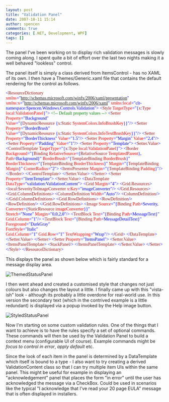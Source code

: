 ```yaml
---
layout: post
title: "Validation Panel"
date: 2007-10-11 15:14
author: spencen
comments: true
categories: [.NET, Development, WPF]
tags: []
---
```

<strike></strike> 

The panel I've been working on to display rich validation messages is slowly coming along. I spent quite a bit of effort over the last two nights making it a well behaved "lookless" control.
 

The panel itself is simply a class derived from ItemsControl - has no XAML of its own. I then have a Themes/Generic.xaml file that contains the default rendering for the control as follows.


<font face="Verdana"><span style="color: rgb(0,0,255)">&lt;</span><span style="color: rgb(163,21,21)">ResourceDictionary
</span>   <span style="color: rgb(255,0,0)"> xmlns</span><span style="color: rgb(0,0,255)">="http://schemas.microsoft.com/winfx/2006/xaml/presentation"
</span>   <span style="color: rgb(255,0,0)"> xmlns</span><span style="color: rgb(0,0,255)">:</span><span style="color: rgb(255,0,0)">x</span><span style="color: rgb(0,0,255)">="http://schemas.microsoft.com/winfx/2006/xaml"
</span>   <span style="color: rgb(255,0,0)"> xmlns</span><span style="color: rgb(0,0,255)">:</span><span style="color: rgb(255,0,0)">local</span><span style="color: rgb(0,0,255)">="clr-namespace:Spencen.Windows.Controls.Validation"&gt;
</span><span style="color: rgb(0,0,255)">   &lt;</span><span style="color: rgb(163,21,21)">Style</span><span style="color: rgb(255,0,0)"> TargetType</span><span style="color: rgb(0,0,255)">="{</span><span style="color: rgb(163,21,21)">x</span><span style="color: rgb(0,0,255)">:</span><span style="color: rgb(163,21,21)">Type</span><span style="color: rgb(255,0,0)"> local</span><span style="color: rgb(0,0,255)">:</span><span style="color: rgb(255,0,0)">ValidationPanel</span><span style="color: rgb(0,0,255)">}"&gt;
</span><span style="color: rgb(163,21,21)"></span><span style="color: rgb(0,128,0)">        &lt;!-- Default property values --&gt;
</span><span style="color: rgb(163,21,21)">        </span><span style="color: rgb(0,0,255)">&lt;</span><span style="color: rgb(163,21,21)">Setter</span><span style="color: rgb(255,0,0)"> Property</span><span style="color: rgb(0,0,255)">="Background"</span><span style="color: rgb(255,0,0)"> <br>                   </span><span style="color: rgb(255,0,0)">Value</span><span style="color: rgb(0,0,255)">="{</span><span style="color: rgb(163,21,21)">DynamicResource</span><span style="color: rgb(0,0,255)"> {</span><span style="color: rgb(163,21,21)">x</span><span style="color: rgb(0,0,255)">:</span><span style="color: rgb(163,21,21)">Static</span><span style="color: rgb(255,0,0)"> SystemColors</span><span style="color: rgb(0,0,255)">.</span><span style="color: rgb(255,0,0)">InfoBrushKey</span><span style="color: rgb(0,0,255)">}}"/&gt;
</span><span style="color: rgb(163,21,21)">        </span><span style="color: rgb(0,0,255)">&lt;</span><span style="color: rgb(163,21,21)">Setter</span><span style="color: rgb(255,0,0)"> Property</span><span style="color: rgb(0,0,255)">="BorderBrush"</span><span style="color: rgb(255,0,0)"> <br>                   Value</span><span style="color: rgb(0,0,255)">="{</span><span style="color: rgb(163,21,21)">DynamicResource</span><span style="color: rgb(0,0,255)"> {</span><span style="color: rgb(163,21,21)">x</span><span style="color: rgb(0,0,255)">:</span><span style="color: rgb(163,21,21)">Static</span><span style="color: rgb(255,0,0)"> SystemColors</span><span style="color: rgb(0,0,255)">.</span><span style="color: rgb(255,0,0)">InfoTextBrushKey</span><span style="color: rgb(0,0,255)">}}"/&gt;
</span><span style="color: rgb(163,21,21)">        </span><span style="color: rgb(0,0,255)">&lt;</span><span style="color: rgb(163,21,21)">Setter</span><span style="color: rgb(255,0,0)"> Property</span><span style="color: rgb(0,0,255)">="BorderThickness"</span><span style="color: rgb(255,0,0)"> Value</span><span style="color: rgb(0,0,255)">="1.5"/&gt;
</span><span style="color: rgb(163,21,21)">        </span><span style="color: rgb(0,0,255)">&lt;</span><span style="color: rgb(163,21,21)">Setter</span><span style="color: rgb(255,0,0)"> Property</span><span style="color: rgb(0,0,255)">="Margin"</span><span style="color: rgb(255,0,0)"> Value</span><span style="color: rgb(0,0,255)">="2,4"/&gt;
</span><span style="color: rgb(163,21,21)">        </span><span style="color: rgb(0,0,255)">&lt;</span><span style="color: rgb(163,21,21)">Setter</span><span style="color: rgb(255,0,0)"> Property</span><span style="color: rgb(0,0,255)">="Padding"</span><span style="color: rgb(255,0,0)"> Value</span><span style="color: rgb(0,0,255)">="1"/&gt;
</span><span style="color: rgb(163,21,21)">        </span><span style="color: rgb(0,0,255)">&lt;</span><span style="color: rgb(163,21,21)">Setter</span><span style="color: rgb(255,0,0)"> Property</span><span style="color: rgb(0,0,255)">="Template"&gt;
</span><span style="color: rgb(163,21,21)">            </span><span style="color: rgb(0,0,255)">&lt;</span><span style="color: rgb(163,21,21)">Setter.Value</span><span style="color: rgb(0,0,255)">&gt;
</span><span style="color: rgb(163,21,21)">                </span><span style="color: rgb(0,0,255)">&lt;</span><span style="color: rgb(163,21,21)">ControlTemplate</span><span style="color: rgb(255,0,0)"> TargetType</span><span style="color: rgb(0,0,255)">="{</span><span style="color: rgb(163,21,21)">x</span><span style="color: rgb(0,0,255)">:</span><span style="color: rgb(163,21,21)">Type</span><span style="color: rgb(255,0,0)"> local</span><span style="color: rgb(0,0,255)">:</span><span style="color: rgb(255,0,0)">ValidationPanel</span><span style="color: rgb(0,0,255)">}"&gt;
</span><span style="color: rgb(163,21,21)">                    </span><span style="color: rgb(0,0,255)">&lt;</span><span style="color: rgb(163,21,21)">Border</span><span style="color: rgb(255,0,0)"> Background</span><span style="color: rgb(0,0,255)">="{</span><span style="color: rgb(163,21,21)">Binding</span><span style="color: rgb(255,0,0)"> RelativeSource</span><span style="color: rgb(0,0,255)">={</span><span style="color: rgb(163,21,21)">RelativeSource</span><span style="color: rgb(255,0,0)"> TemplatedParent</span><span style="color: rgb(0,0,255)">},</span><span style="color: rgb(255,0,0)"> <br>                                                             Path</span><span style="color: rgb(0,0,255)">=Background}"
</span>                              <span style="color: rgb(255,0,0)"> BorderBrush</span><span style="color: rgb(0,0,255)">="{</span><span style="color: rgb(163,21,21)">TemplateBinding</span><span style="color: rgb(255,0,0)"> BorderBrush</span><span style="color: rgb(0,0,255)">}"
</span>                              <span style="color: rgb(255,0,0)"> BorderThickness</span><span style="color: rgb(0,0,255)">="{</span><span style="color: rgb(163,21,21)">TemplateBinding</span><span style="color: rgb(255,0,0)"> BorderThickness</span><span style="color: rgb(0,0,255)">}"
</span>                              <span style="color: rgb(255,0,0)"> Margin</span><span style="color: rgb(0,0,255)">="{</span><span style="color: rgb(163,21,21)">TemplateBinding</span><span style="color: rgb(255,0,0)"> Margin</span><span style="color: rgb(0,0,255)">}"
</span>                              <span style="color: rgb(255,0,0)"> CornerRadius</span><span style="color: rgb(0,0,255)">="2"&gt;
</span><span style="color: rgb(163,21,21)">                        </span><span style="color: rgb(0,0,255)">&lt;</span><span style="color: rgb(163,21,21)">ItemsPresenter</span><span style="color: rgb(255,0,0)"> Margin</span><span style="color: rgb(0,0,255)">="{</span><span style="color: rgb(163,21,21)">TemplateBinding</span><span style="color: rgb(255,0,0)"> Padding</span><span style="color: rgb(0,0,255)">}"/&gt;
</span><span style="color: rgb(163,21,21)">                    </span><span style="color: rgb(0,0,255)">&lt;/</span><span style="color: rgb(163,21,21)">Border</span><span style="color: rgb(0,0,255)">&gt;
</span><span style="color: rgb(163,21,21)">                </span><span style="color: rgb(0,0,255)">&lt;/</span><span style="color: rgb(163,21,21)">ControlTemplate</span><span style="color: rgb(0,0,255)">&gt;
</span><span style="color: rgb(163,21,21)">            </span><span style="color: rgb(0,0,255)">&lt;/</span><span style="color: rgb(163,21,21)">Setter.Value</span><span style="color: rgb(0,0,255)">&gt;
</span><span style="color: rgb(163,21,21)">        </span><span style="color: rgb(0,0,255)">&lt;/</span><span style="color: rgb(163,21,21)">Setter</span><span style="color: rgb(0,0,255)">&gt;
</span><span style="color: rgb(163,21,21)">        </span><span style="color: rgb(0,0,255)">&lt;</span><span style="color: rgb(163,21,21)">Setter</span><span style="color: rgb(255,0,0)"> Property</span><span style="color: rgb(0,0,255)">="ItemTemplate"&gt;
</span><span style="color: rgb(163,21,21)">            </span><span style="color: rgb(0,0,255)">&lt;</span><span style="color: rgb(163,21,21)">Setter.Value</span><span style="color: rgb(0,0,255)">&gt;
</span><span style="color: rgb(163,21,21)">                </span><span style="color: rgb(0,0,255)">&lt;</span><span style="color: rgb(163,21,21)">DataTemplate</span><span style="color: rgb(255,0,0)"> DataType</span><span style="color: rgb(0,0,255)">="validation:ValidationContent"&gt;
</span><span style="color: rgb(163,21,21)">                    </span><span style="color: rgb(0,0,255)">&lt;</span><span style="color: rgb(163,21,21)">Grid</span><span style="color: rgb(255,0,0)"> Margin</span><span style="color: rgb(0,0,255)">="4"&gt;
</span><span style="color: rgb(163,21,21)">                        </span><span style="color: rgb(0,0,255)">&lt;</span><span style="color: rgb(163,21,21)">Grid.Resources</span><span style="color: rgb(0,0,255)">&gt;
</span><span style="color: rgb(163,21,21)">                            </span><span style="color: rgb(0,0,255)">&lt;</span><span style="color: rgb(163,21,21)">local</span><span style="color: rgb(0,0,255)">:</span><span style="color: rgb(163,21,21)">SeverityToImageConverter</span><span style="color: rgb(255,0,0)"> x</span><span style="color: rgb(0,0,255)">:</span><span style="color: rgb(255,0,0)">Key</span><span style="color: rgb(0,0,255)">="imageConverter"/&gt;
</span><span style="color: rgb(163,21,21)">                        </span><span style="color: rgb(0,0,255)">&lt;/</span><span style="color: rgb(163,21,21)">Grid.Resources</span><span style="color: rgb(0,0,255)">&gt;
</span><span style="color: rgb(163,21,21)">                        </span><span style="color: rgb(0,0,255)">&lt;</span><span style="color: rgb(163,21,21)">Grid.ColumnDefinitions</span><span style="color: rgb(0,0,255)">&gt;
</span><span style="color: rgb(163,21,21)">                            </span><span style="color: rgb(0,0,255)">&lt;</span><span style="color: rgb(163,21,21)">ColumnDefinition</span><span style="color: rgb(255,0,0)"> Width</span><span style="color: rgb(0,0,255)">="Auto"/&gt;
</span><span style="color: rgb(163,21,21)">                            </span><span style="color: rgb(0,0,255)">&lt;</span><span style="color: rgb(163,21,21)">ColumnDefinition</span><span style="color: rgb(0,0,255)">/&gt;
</span><span style="color: rgb(163,21,21)">                        </span><span style="color: rgb(0,0,255)">&lt;/</span><span style="color: rgb(163,21,21)">Grid.ColumnDefinitions</span><span style="color: rgb(0,0,255)">&gt;
</span><span style="color: rgb(163,21,21)">                        </span><span style="color: rgb(0,0,255)">&lt;</span><span style="color: rgb(163,21,21)">Grid.RowDefinitions</span><span style="color: rgb(0,0,255)">&gt;
</span><span style="color: rgb(163,21,21)">                            </span><span style="color: rgb(0,0,255)">&lt;</span><span style="color: rgb(163,21,21)">RowDefinition</span><span style="color: rgb(0,0,255)">/&gt;
</span><span style="color: rgb(163,21,21)">                            </span><span style="color: rgb(0,0,255)">&lt;</span><span style="color: rgb(163,21,21)">RowDefinition</span><span style="color: rgb(0,0,255)">/&gt;
</span><span style="color: rgb(163,21,21)">                        </span><span style="color: rgb(0,0,255)">&lt;/</span><span style="color: rgb(163,21,21)">Grid.RowDefinitions</span><span style="color: rgb(0,0,255)">&gt;
</span><span style="color: rgb(163,21,21)">                        </span><span style="color: rgb(0,0,255)">&lt;</span><span style="color: rgb(163,21,21)">Image</span><span style="color: rgb(255,0,0)"> Source</span><span style="color: rgb(0,0,255)">="{</span><span style="color: rgb(163,21,21)">Binding</span><span style="color: rgb(255,0,0)"> Path</span><span style="color: rgb(0,0,255)">=Severity,</span><span style="color: rgb(255,0,0)"> <br>                                                          Converter</span><span style="color: rgb(0,0,255)">={</span><span style="color: rgb(163,21,21)">StaticResource</span><span style="color: rgb(255,0,0)"> imageConverter</span><span style="color: rgb(0,0,255)">}}"</span><span style="color: rgb(255,0,0)"> <br>                                   </span><span style="color: rgb(255,0,0)">Stretch</span><span style="color: rgb(0,0,255)">="None"</span><span style="color: rgb(255,0,0)"> Margin</span><span style="color: rgb(0,0,255)">="0,0,2,0"/&gt;
</span><span style="color: rgb(163,21,21)">                        </span><span style="color: rgb(0,0,255)">&lt;</span><span style="color: rgb(163,21,21)">TextBlock</span><span style="color: rgb(255,0,0)"> Text</span><span style="color: rgb(0,0,255)">="{</span><span style="color: rgb(163,21,21)">Binding</span><span style="color: rgb(255,0,0)"> Path</span><span style="color: rgb(0,0,255)">=MessageText}"</span><span style="color: rgb(255,0,0)"> Grid.Column</span><span style="color: rgb(0,0,255)">="1"/&gt;
</span><span style="color: rgb(163,21,21)">                        </span><span style="color: rgb(0,0,255)">&lt;</span><span style="color: rgb(163,21,21)">TextBlock</span><span style="color: rgb(255,0,0)"> Text</span><span style="color: rgb(0,0,255)">="{</span><span style="color: rgb(163,21,21)">Binding</span><span style="color: rgb(255,0,0)"> Path</span><span style="color: rgb(0,0,255)">=MessageDetailText}"</span><span style="color: rgb(255,0,0)"> <br>                                        Foreground</span><span style="color: rgb(0,0,255)">="DarkGray"</span><span style="color: rgb(255,0,0)"> <br>                                        FontStyle</span><span style="color: rgb(0,0,255)">="Italic"</span><span style="color: rgb(255,0,0)"> <br>                                        Grid.Column</span><span style="color: rgb(0,0,255)">="1"</span><span style="color: rgb(255,0,0)"> Grid.Row</span><span style="color: rgb(0,0,255)">="1"</span><span style="color: rgb(255,0,0)"> TextWrapping</span><span style="color: rgb(0,0,255)">="Wrap"/&gt;
</span><span style="color: rgb(163,21,21)">                    </span><span style="color: rgb(0,0,255)">&lt;/</span><span style="color: rgb(163,21,21)">Grid</span><span style="color: rgb(0,0,255)">&gt;
</span><span style="color: rgb(163,21,21)">                </span><span style="color: rgb(0,0,255)">&lt;/</span><span style="color: rgb(163,21,21)">DataTemplate</span><span style="color: rgb(0,0,255)">&gt;
</span><span style="color: rgb(163,21,21)">            </span><span style="color: rgb(0,0,255)">&lt;/</span><span style="color: rgb(163,21,21)">Setter.Value</span><span style="color: rgb(0,0,255)">&gt;
</span><span style="color: rgb(163,21,21)">        </span><span style="color: rgb(0,0,255)">&lt;/</span><span style="color: rgb(163,21,21)">Setter</span><span style="color: rgb(0,0,255)">&gt;
</span><span style="color: rgb(163,21,21)">        </span><span style="color: rgb(0,0,255)">&lt;</span><span style="color: rgb(163,21,21)">Setter</span><span style="color: rgb(255,0,0)"> Property</span><span style="color: rgb(0,0,255)">="ItemsPanel"&gt;
</span><span style="color: rgb(163,21,21)">            </span><span style="color: rgb(0,0,255)">&lt;</span><span style="color: rgb(163,21,21)">Setter.Value</span><span style="color: rgb(0,0,255)">&gt;
</span><span style="color: rgb(163,21,21)">                </span><span style="color: rgb(0,0,255)">&lt;</span><span style="color: rgb(163,21,21)">ItemsPanelTemplate</span><span style="color: rgb(0,0,255)">&gt;
</span><span style="color: rgb(163,21,21)">                    </span><span style="color: rgb(0,0,255)">&lt;</span><span style="color: rgb(163,21,21)">StackPanel</span><span style="color: rgb(0,0,255)">/&gt;
</span><span style="color: rgb(163,21,21)">                </span><span style="color: rgb(0,0,255)">&lt;/</span><span style="color: rgb(163,21,21)">ItemsPanelTemplate</span><span style="color: rgb(0,0,255)">&gt;
</span><span style="color: rgb(163,21,21)">            </span><span style="color: rgb(0,0,255)">&lt;/</span><span style="color: rgb(163,21,21)">Setter.Value</span><span style="color: rgb(0,0,255)">&gt;
</span><span style="color: rgb(163,21,21)">        </span><span style="color: rgb(0,0,255)">&lt;/</span><span style="color: rgb(163,21,21)">Setter</span><span style="color: rgb(0,0,255)">&gt;
</span><span style="color: rgb(163,21,21)">    </span><span style="color: rgb(0,0,255)">&lt;/</span><span style="color: rgb(163,21,21)">Style</span><span style="color: rgb(0,0,255)">&gt;
&lt;/</span><span style="color: rgb(163,21,21)">ResourceDictionary</span><span style="color: rgb(0,0,255)">&gt;</span></font></font>
<a href="http://11011.net/software/vspaste"></a>


This displays the panel as shown below which is fairly standard for a message display area.



![ThemedStatusPanel](http://blog.spencen.com/images/83489-72989/ThemedStatusPanel_1.png) 



I then went ahead and created a customised style that changes not just colours but also changes the layout a little. I finally came up with this "vista-ish" look - although its probably a little overdone for real-world use. In this version the secondary text (which in the contrived example is a little redundant) is displayed via a popup invoked by the Help image button.



![StyledStatusPanel](http://blog.spencen.com/images/83489-72989/StyledStatusPanel_3.png) 



Now I'm starting on some custom validation rules. One of the things that I want to achieve is to have the rules specify a set of optional commands. These commands will then be used by the Validation Panel to build a context menu (configurable UI of course). Example commands might be *focus to control in error*, *apply default* etc. 



Since the look of each item in the panel is determined by a DataTemplate which itself is bound to a type - I also want to try creating a derived ValidationContent class so that I can try multiple item UIs within the same panel. This might be useful for example in displaying an "acknowledgement" panel that places the form "in error" until the user has acknowledged the message via a CheckBox. Could be used in scenarios like the typical "I acknowledge that I've read your 20 page EULA" message that is often displayed in installers.


